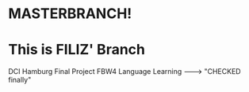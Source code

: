 # MASTERBRANCH!

# This is FILIZ' Branch
DCI Hamburg Final Project FBW4 Language Learning
---> "CHECKED finally"
